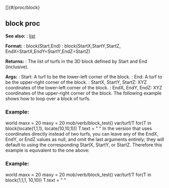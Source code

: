 []{#/proc/block}
## block proc
**See also:**
:   [list](#/list)
<!-- -->
**Format:**
:   block(Start,End)
:   block(StartX,StartY,StartZ, EndX=StartX,EndY=StartY,EndZ=StartZ)
<!-- -->
**Returns:**
:   The list of turfs in the 3D block defined by Start and End
    (inclusive).
<!-- -->
**Args:**
:   Start: A turf to be the lower-left corner of the block.
:   End: A turf to be the upper-right corner of the block.
:   StartX, StartY, StartZ: XYZ coordinates of the lower-left corner of
    the block.
:   EndX, EndY, EndZ: XYZ coordinates of the upper-right corner of the
    block.
The following example shows how to loop over a block of turfs.
### Example:
world maxx = 20 maxy = 20 mob/verb/block_test() var/turf/T for(T in
block(locate(1,1,1), locate(10,10,1))) T.text = \" \"
In the version that uses coordinates directly instead of two turfs, you
can leave any of the EndX, EndY, or EndZ values as null, and omit the
last arguments entirely; they will default to using the corresponding
StartX, StartY, or StartZ. Therefore this example is equivalent to the
one above:
### Example:
world maxx = 20 maxy = 20 mob/verb/block_test() var/turf/T for(T in
block(1,1,1, 10,10)) T.text = \" \"